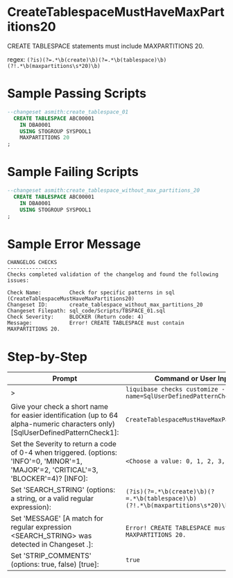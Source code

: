 # CreateTablespaceMustHaveMaxPartitions20

CREATE TABLESPACE statements must include MAXPARTITIONS 20.

regex: `(?is)(?=.*\b(create)\b)(?=.*\b(tablespace)\b)(?!.*\b(maxpartitions\s*20)\b)`

# Sample Passing Scripts
``` sql
--changeset asmith:create_tablespace_01
  CREATE TABLESPACE ABC00001
    IN DBA0001
    USING STOGROUP SYSPOOL1
	MAXPARTITIONS 20
;
```

# Sample Failing Scripts
``` sql
--changeset asmith:create_tablespace_without_max_partitions_20
  CREATE TABLESPACE ABC00001
    IN DBA0001
    USING STOGROUP SYSPOOL1
;
```

# Sample Error Message
``` 
CHANGELOG CHECKS
----------------
Checks completed validation of the changelog and found the following issues:

Check Name:         Check for specific patterns in sql (CreateTablespaceMustHaveMaxPartitions20)
Changeset ID:       create_tablespace_without_max_partitions_20
Changeset Filepath: sql_code/Scripts/TBSPACE_01.sql
Check Severity:     BLOCKER (Return code: 4)
Message:            Error! CREATE TABLESPACE must contain MAXPARTITIONS 20.
```

# Step-by-Step
| Prompt | Command or User Input |
| ------ | ----------------------|
| > | `liquibase checks customize --check-name=SqlUserDefinedPatternCheck` |
| Give your check a short name for easier identification (up to 64 alpha-numeric characters only) [SqlUserDefinedPatternCheck1]: | `CreateTablespaceMustHaveMaxPartitions20` |
| Set the Severity to return a code of 0-4 when triggered. (options: 'INFO'=0, 'MINOR'=1, 'MAJOR'=2, 'CRITICAL'=3, 'BLOCKER'=4)? [INFO]: | `<Choose a value: 0, 1, 2, 3, 4>` |
| Set 'SEARCH_STRING' (options: a string, or a valid regular expression): | `(?is)(?=.*\b(create)\b)(?=.*\b(tablespace)\b)(?!.*\b(maxpartitions\s*20)\b)` |
| Set 'MESSAGE' [A match for regular expression <SEARCH_STRING> was detected in Changeset <CHANGESET>.]: | `Error! CREATE TABLESPACE must contain MAXPARTITIONS 20.` |
| Set 'STRIP_COMMENTS' (options: true, false) [true]: | `true` |
